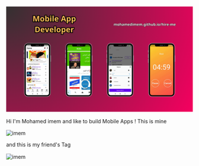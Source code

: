 ![apps](background_mobile.png)

Hi I'm Mohamed imem and like to build Mobile Apps !
This is mine 
<p><img align="center" src="https://github-readme-streak-stats.herokuapp.com/?user=mohamedimem&" alt="imem" /></p>
and this is my friend's Tag
<p><img align="center" src="https://github-readme-streak-stats.herokuapp.com/?user=wwassim&" alt="imem" /></p>
